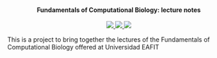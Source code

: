 <p align="center">
    <br>
    <b> Fundamentals of Computational Biology: lecture notes</b>
    <br>
    <br>
    <a href="https://github.com/camilogarciabotero/biocomp-book/releases">
        <img src="https://img.shields.io/github/v/release/camilogarciabotero/biocomp-book?style=flat&labelColor=000000&color=25691f&logo=GitHub&logoColor=white">
    </a>
    <a href="https://github.com/camilogarciabotero/biocomp-book/releases">
        <img src="https://zenodo.org/badge/480487243.svg?">
    </a>
        <a href="https://github.com/camilogarciabotero/biocomp-book">
        <img src="https://img.shields.io/github/stars/camilogarciabotero/biocomp-book?style=flat&labelColor=000000&color=25691f&logo=GitHub&logoColor=white">
    </a>

</p>




This is a project to bring together the lectures of the Fundamentals of Computational Biology offered at Universidad EAFIT

